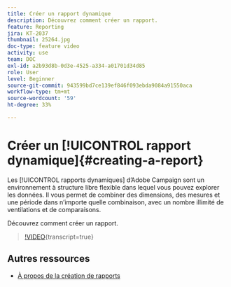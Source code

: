 ```yaml
---
title: Créer un rapport dynamique
description: Découvrez comment créer un rapport.
feature: Reporting
jira: KT-2037
thumbnail: 25264.jpg
doc-type: feature video
activity: use
team: DOC
exl-id: a2b93d8b-0d3e-4525-a334-a01701d34d85
role: User
level: Beginner
source-git-commit: 943599bd7ce139ef846f093ebda9084a91550aca
workflow-type: tm+mt
source-wordcount: '59'
ht-degree: 33%

---
```


# Créer un [!UICONTROL rapport dynamique]{#creating-a-report}

Les [!UICONTROL rapports dynamiques] d’Adobe Campaign sont un environnement à structure libre flexible dans lequel vous pouvez explorer les données. Il vous permet de combiner des dimensions, des mesures et une période dans n’importe quelle combinaison, avec un nombre illimité de ventilations et de comparaisons.

Découvrez comment créer un rapport.

>[!VIDEO](https://video.tv.adobe.com/v/25264/?learn=on){transcript=true}

## Autres ressources

* [À propos de la création de rapports](https://experienceleague.adobe.com/docs/campaign-standard/using/reporting/about-reporting/about-dynamic-reports.html?lang=fr)
